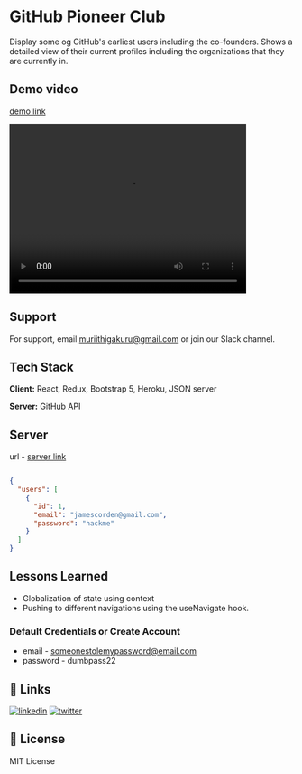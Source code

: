 
# GitHub Pioneer Club

Display some og GitHub's earliest users including the co-founders. Shows a detailed view of their current profiles including the organizations that they are currently in.


## Demo video
[demo link](https://drive.google.com/file/d/1slNGwrLAROllRtEb0XBpdFaUUpoAnV3X/view)


<video width="420" height="300" controls>
  <source src="githubpioneer.webm" type="video/webm">
  <source src="githubpioneer.webm" type="video/ogg">
Your browser does not support the video tag.
</video>


## Support

For support, email muriithigakuru@gmail.com or join our Slack channel.



## Tech Stack

**Client:** React, Redux, Bootstrap 5, Heroku, JSON server

**Server:** GitHub API

## Server
url - [server link](https://github-pioneer-json-server.herokuapp.com/users/)

```json

{
  "users": [
    {
      "id": 1,
      "email": "jamescorden@gmail.com",
      "password": "hackme"
    }
  ]
}

```

## Lessons Learned

- Globalization of state using context
- Pushing to different navigations using the useNavigate hook.

### Default Credentials or Create Account
- email - someonestolemypassword@email.com
- password - dumbpass22




## 🔗 Links
[![linkedin](https://img.shields.io/badge/linkedin-0A66C2?style=for-the-badge&logo=linkedin&logoColor=white)](https://www.linkedin.com/in/muriithigakuru)
[![twitter](https://img.shields.io/badge/twitter-1DA1F2?style=for-the-badge&logo=twitter&logoColor=white)](https://twitter.com/muriithi_gakuru)


## 🚀 License
MIT License

